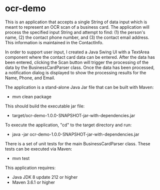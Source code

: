 # ocr-demo
This is an application that accepts a single String of data input which is meant to represent an OCR scan of a business card. 
The application will process the specified input String and attempt to find: (1) the person's name, (2) the contact phone number, 
and (3) the contact email address. This information is maintained in the ContactInfo.

In order to support user input, I created a Java Swing UI with a TextArea component where the contact card data can be entered. 
After the data has been entered, clicking the Scan button will trigger the processing of the data by the BusinessCardParser class. 
Once the data has been processed, a notification dialog is displayed to show the processing results for the Name, Phone, and Email.

The application is a stand-alone Java Jar file that can be built with Maven:
- mvn clean package

This should build the executable jar file:
- target/ocr-demo-1.0.0-SNAPSHOT-jar-with-dependencies.jar

To execute the application, "cd" to the target directory and run:
- java -jar ocr-demo-1.0.0-SNAPSHOT-jar-with-dependencies.jar

There is a set of unit tests for the main BusinessCardParser class. These tests can be executed via Maven:
- mvn test

This application requires:
- Java JDK 8 update 212 or higher
- Maven 3.6.1 or higher
